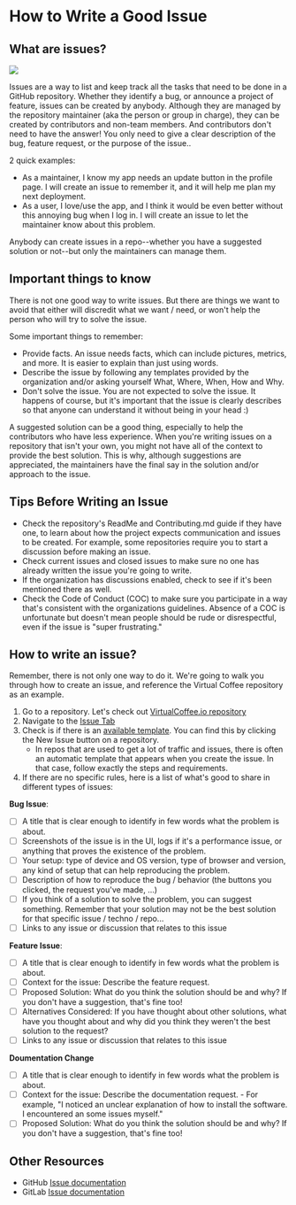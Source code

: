 # How to Write a Good Issue

## What are issues?

![](https://media.giphy.com/media/l0Hlxr9SGCcw4wHS0/giphy.gif?cid=ecf05e479vadpfiew88x5p9xexl54sgthscqw7c1ejf47hvb&rid=giphy.gif&ct=g)

Issues are a way to list and keep track all the tasks that need to be done in a GitHub repository.
Whether they identify a bug, or announce a project of feature, issues can be created by anybody.
Although they are managed by the repository maintainer (aka the person or group in charge), they can be created by contributors and non-team members. And contributors don't need to have the answer! You only need to give a clear description of the bug, feature request, or the purpose of the issue..

2 quick examples:

- As a maintainer, I know my app needs an update button in the profile page. I will
  create an issue to remember it, and it will help me plan my next deployment.
- As a user, I love/use the app, and I think it would be even better without this annoying
  bug when I log in. I will create an issue to let the maintainer know about this problem.

Anybody can create issues in a repo--whether you have a suggested solution or not--but only the maintainers can manage them.

## Important things to know

There is not one good way to write issues. But there are things we want to avoid that
either will discredit what we want / need, or won't help the person who will try to solve the
issue.

Some important things to remember:

- Provide facts. An issue needs facts, which can include pictures, metrics, and more. It is easier to explain than just using
  words.
- Describe the issue by following any templates provided by the organization and/or asking yourself What, Where, When, How and Why.
- Don't solve the issue. You are not expected to solve the issue. It happens of course, but it's important that the issue is clearly describes so that anyone can understand it without being in your head :)

A suggested solution can be a good thing, especially to help the contributors who have less
experience. When you're writing issues on a repository that isn't your own, you might not have all of the context to provide the best solution. This is why, although suggestions are appreciated, the maintainers have the final say in the solution and/or approach to the issue.

## Tips Before Writing an Issue

- Check the repository's ReadMe and Contributing.md guide if they have one, to learn about how the project expects communication and issues to be created. For example, some repositories require you to start a discussion before making an issue.
- Check current issues and closed issues to make sure no one has already written the issue you're going to write.
- If the organization has discussions enabled, check to see if it's been mentioned there as well.
- Check the Code of Conduct (COC) to make sure you participate in a way that's consistent with the organizations guidelines. Absence of a COC is unfortunate but doesn't mean people should be rude or disrespectful, even if the issue is "super frustrating."

## How to write an issue?

Remember, there is not only one way to do it. We're going to walk you through how to create an issue, and reference the Virtual Coffee repository as an example.

1. Go to a repository. Let's check out [VirtualCoffee.io repository](https://github.com/Virtual-Coffee/virtualcoffee.io/)
2. Navigate to the [Issue Tab](https://github.com/Virtual-Coffee/virtualcoffee.io/issues/)
3. Check is if there is an [available template](https://github.com/Virtual-Coffee/virtualcoffee.io/issues/new/choose). You can find this by clicking the New Issue button on a repository.
   - In repos that are used to get a lot of traffic and issues, there is often an automatic template that
     appears when you create the issue. In that case, follow exactly the steps and requirements.
4. If there are no specific rules, here is a list of what's good to share in different types of issues:

**Bug Issue**:

- [ ] A title that is clear enough to identify in few words what the problem is about.
- [ ] Screenshots of the issue is in the UI, logs if it's a performance issue, or anything that proves
      the existence of the problem.
- [ ] Your setup: type of device and OS version, type of browser and version, any kind of setup
      that can help reproducing the problem.
- [ ] Description of how to reproduce the bug / behavior (the buttons you clicked, the request you've
      made, ...)
- [ ] If you think of a solution to solve the problem, you can suggest something. Remember that your
      solution may not be the best solution for that specific issue / techno / repo...
- [ ] Links to any issue or discussion that relates to this issue

**Feature Issue**:

- [ ] A title that is clear enough to identify in few words what the problem is about.
- [ ] Context for the issue: Describe the feature request.
- [ ] Proposed Solution: What do you think the solution should be and why? If you don't have a suggestion, that's fine too!
- [ ] Alternatives Considered: If you have thought about other solutions, what have you thought about and why did you think they weren't the best solution to the request?
- [ ] Links to any issue or discussion that relates to this issue

**Doumentation Change**

- [ ] A title that is clear enough to identify in few words what the problem is about.
- [ ] Context for the issue: Describe the documentation request. - For example, "I noticed an unclear explanation of how to install the software. I encountered an some issues myself."
- [ ] Proposed Solution: What do you think the solution should be and why? If you don't have a suggestion, that's fine too!

## Other Resources

- GitHub [Issue documentation](https://docs.github.com/en/issues/tracking-your-work-with-issues/creating-an-issue)
- GitLab [Issue documentation](https://docs.gitlab.com/ee/user/project/issues/)
